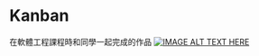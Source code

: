 # Kanban
在軟體工程課程時和同學一起完成的作品
[![IMAGE ALT TEXT HERE](https://img.youtube.com/vi/YOUTUBE_VIDEO_ID_HERE/0.jpg)](https://www.youtube.com/watch?v=YOUTUBE_VIDEO_ID_HERE)
